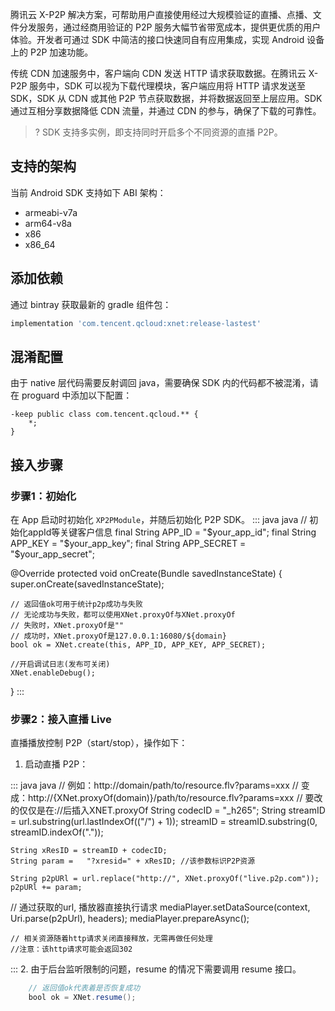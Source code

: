 
腾讯云 X-P2P 解决方案，可帮助用户直接使用经过大规模验证的直播、点播、文件分发服务，通过经商用验证的 P2P 服务大幅节省带宽成本，提供更优质的用户体验。开发者可通过 SDK 中简洁的接口快速同自有应用集成，实现 Android 设备上的 P2P 加速功能。

传统 CDN 加速服务中，客户端向 CDN 发送 HTTP 请求获取数据。在腾讯云 X-P2P 服务中，SDK 可以视为下载代理模块，客户端应用将 HTTP 请求发送至 SDK，SDK 从 CDN 或其他 P2P 节点获取数据，并将数据返回至上层应用。SDK 通过互相分享数据降低 CDN 流量，并通过 CDN 的参与，确保了下载的可靠性。

> ? SDK 支持多实例，即支持同时开启多个不同资源的直播 P2P。

## 支持的架构
当前 Android SDK 支持如下 ABI 架构：
- armeabi-v7a
- arm64-v8a
- x86
- x86_64

## 添加依赖
通过 bintray 获取最新的 gradle 组件包：
``` gradle
implementation 'com.tencent.qcloud:xnet:release-lastest'
```

## 混淆配置
由于 native 层代码需要反射调回 java，需要确保 SDK 内的代码都不被混淆，请在 proguard 中添加以下配置：
```
-keep public class com.tencent.qcloud.** {
    *;
}
```

## 接入步骤
### 步骤1：初始化
在 App 启动时初始化 `XP2PModule`，并随后初始化 P2P SDK。
<dx-codeblock>
::: java java
// 初始化appId等关键客户信息
final String APP_ID = "$your_app_id";
final String APP_KEY = "$your_app_key";
final String APP_SECRET = "$your_app_secret";

@Override
protected void onCreate(Bundle savedInstanceState) {
    super.onCreate(savedInstanceState);

    // 返回值ok可用于统计p2p成功与失败
    // 无论成功与失败，都可以使用XNet.proxyOf与XNet.proxyOf
    // 失败时，XNet.proxyOf是""
    // 成功时，XNet.proxyOf是127.0.0.1:16080/${domain}
    bool ok = XNet.create(this, APP_ID, APP_KEY, APP_SECRET);

    //开启调试日志(发布可关闭)
    XNet.enableDebug();
}
:::
</dx-codeblock>


### 步骤2：接入直播 Live 
直播播放控制 P2P（start/stop），操作如下：

1. 启动直播 P2P：
<dx-codeblock>
::: java java
// 例如：http://domain/path/to/resource.flv?params=xxx
// 变成：http://{XNet.proxyOf(domain)}/path/to/resource.flv?params=xxx
// 要改的仅仅是在://后插入XNET.proxyOf
    String codecID = "_h265";
    String streamID = url.substring(url.lastIndexOf(("/") + 1));
    streamID = streamID.substring(0, streamID.indexOf("."));

    String xResID = streamID + codecID;
    String param =   "?xresid=" + xResID; //该参数标识P2P资源

    String p2pURl = url.replace("http://", XNet.proxyOf("live.p2p.com"));
    p2pURl += param;

// 通过获取的url, 播放器直接执行请求
    mediaPlayer.setDataSource(context, Uri.parse(p2pUrl), headers);
    mediaPlayer.prepareAsync();

    // 相关资源随着http请求关闭直接释放，无需再做任何处理
    //注意：该http请求可能会返回302
:::
</dx-codeblock>
2. 由于后台监听限制的问题，resume 的情况下需要调用 resume 接口。
``` java
    // 返回值ok代表着是否恢复成功
    bool ok = XNet.resume();
```

